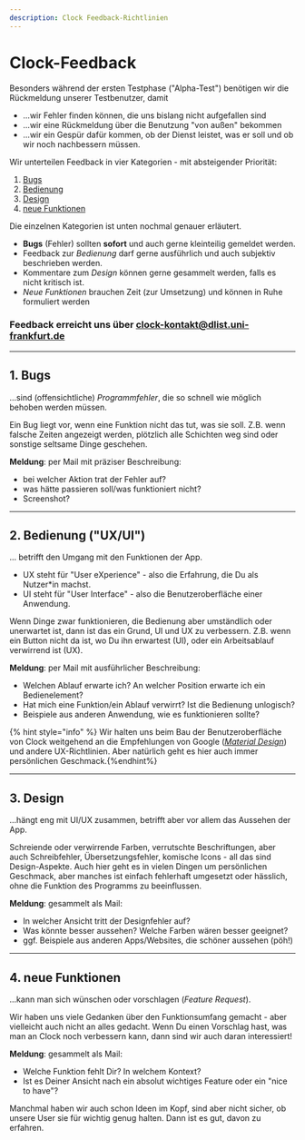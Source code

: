 ```yaml
---
description: Clock Feedback-Richtlinien
---
```


# Clock-Feedback

Besonders während der ersten Testphase ("Alpha-Test") benötigen wir die Rückmeldung unserer Testbenutzer, damit

* ...wir Fehler finden können, die uns bislang nicht aufgefallen sind
* ...wir eine Rückmeldung über die Benutzung "von außen" bekommen
* ...wir ein Gespür dafür kommen, ob der Dienst leistet, was er soll und ob wir noch nachbessern müssen.

Wir unterteilen Feedback in vier Kategorien - mit absteigender Priorität:

1. [Bugs](#1.-Bugs)
2. [Bedienung](#2.-Bedienung)
3. [Design](#3.-Design)
4. [neue Funktionen](#4.-neue-Funktionen)

Die einzelnen Kategorien ist unten nochmal genauer erläutert.

- **Bugs** (Fehler) sollten __sofort__ und auch gerne kleinteilig gemeldet werden.
- Feedback zur *Bedienung* darf gerne ausführlich und auch subjektiv beschrieben werden.
- Kommentare zum *Design* können gerne gesammelt werden, falls es nicht kritisch ist.
- *Neue Funktionen* brauchen Zeit (zur Umsetzung) und können in Ruhe formuliert werden

### **Feedback erreicht uns über clock-kontakt@dlist.uni-frankfurt.de**

---

## 1. Bugs 
...sind (offensichtliche) _Programmfehler_, die so schnell wie möglich behoben werden müssen.

Ein Bug liegt vor, wenn eine Funktion nicht das tut, was sie soll. Z.B. wenn falsche Zeiten angezeigt werden, plötzlich alle Schichten weg sind oder sonstige seltsame Dinge geschehen.

**Meldung**: per Mail mit präziser Beschreibung:
* bei welcher Aktion trat der Fehler auf?
* was hätte passieren soll/was funktioniert nicht?
* Screenshot?

---

## 2. Bedienung ("UX/UI")

... betrifft den Umgang mit den Funktionen der App.

* UX steht für "User eXperience" - also die Erfahrung, die Du als Nutzer*in machst.
* UI steht für "User Interface" - also die Benutzeroberfläche einer Anwendung.

Wenn Dinge zwar funktionieren, die Bedienung aber umständlich oder unerwartet ist, dann ist das ein Grund, UI und UX zu verbessern. Z.B. wenn ein Button nicht da ist, wo Du ihn erwartest (UI), oder ein Arbeitsablauf verwirrend ist (UX).

**Meldung**: per Mail mit ausführlicher Beschreibung:
* Welchen Ablauf erwarte ich? An welcher Position erwarte ich ein Bedienelement?
* Hat mich eine Funktion/ein Ablauf verwirrt? Ist die Bedienung unlogisch?
* Beispiele aus anderen Anwendung, wie es funktionieren sollte?

{% hint style="info" %}
Wir halten uns beim Bau der Benutzeroberfläche von Clock weitgehend an die Empfehlungen von Google ([_Material Design_](./about.md#Design)) und andere UX-Richtlinien. Aber natürlich geht es hier auch immer persönlichen Geschmack.{%endhint%}

---

## 3. Design

...hängt eng mit UI/UX zusammen, betrifft aber vor allem das Aussehen der App.

Schreiende oder verwirrende Farben, verrutschte Beschriftungen, aber auch Schreibfehler, Übersetzungsfehler, komische Icons - all das sind Design-Aspekte. Auch hier geht es in vielen Dingen um persönlichen Geschmack, aber manches ist einfach fehlerhaft umgesetzt oder hässlich, ohne die Funktion des Programms zu beeinflussen.

**Meldung**: gesammelt als Mail:
* In welcher Ansicht tritt der Designfehler auf?
* Was könnte besser aussehen? Welche Farben wären besser geeignet?
* ggf. Beispiele aus anderen Apps/Websites, die schöner aussehen (pöh!)

---

## 4. neue Funktionen

...kann man sich wünschen oder vorschlagen (_Feature Request_).

Wir haben uns viele Gedanken über den Funktionsumfang gemacht - aber vielleicht auch nicht an alles gedacht. Wenn Du einen Vorschlag hast, was man an Clock noch verbessern kann, dann sind wir auch daran interessiert!

**Meldung**: gesammelt als Mail:
* Welche Funktion fehlt Dir? In welchem Kontext?
* Ist es Deiner Ansicht nach ein absolut wichtiges Feature oder ein "nice to have"?

Manchmal haben wir auch schon Ideen im Kopf, sind aber nicht sicher, ob unsere User sie für wichtig genug halten. Dann ist es gut, davon zu erfahren.
